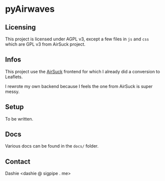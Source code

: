 # pyAirwaves

## Licensing

This project is licensed under AGPL v3, except a few files in `js` and `css` which are GPL v3 from AirSuck project.

## Infos

This project use the [AirSuck](https://github.com/ThreeSixes/airSuck) frontend for which I already did a conversion to Leaflets.

I rewrote my own backend because I feels the one from AirSuck is super messy.

## Setup

To be written.

## Docs

Various docs can be found in the `docs/` folder.

## Contact

Dashie <dashie @ sigpipe . me>